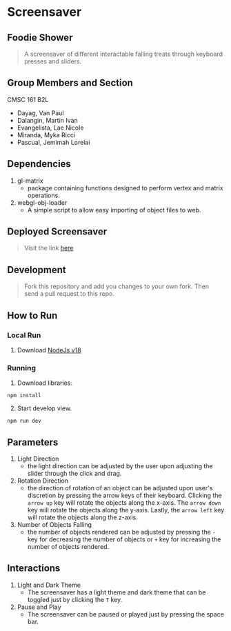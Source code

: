 # Screensaver
## Foodie Shower
> A screensaver of different interactable falling treats through keyboard presses and sliders. 
## Group Members and Section
CMSC 161 B2L

- Dayag, Van Paul 
- Dalangin, Martin Ivan
- Evangelista, Lae Nicole 
- Miranda, Myka Ricci 
- Pascual, Jemimah Lorelai 

## Dependencies
1.  gl-matrix
    * package containing functions designed to perform vertex and matrix operations.
2. webgl-obj-loader
    * A simple script to allow easy importing of object files to web.

## Deployed Screensaver
> Visit the link [here](https://foodieshower.vercel.app/
)

## Development

> Fork this repository and add you changes to your own fork.
Then send a pull request to this repo.
## How to Run
### Local Run 
1. Download [NodeJs v18](https://nodejs.org/en/download)

### Running

1. Download libraries.

```
npm install
```

2. Start develop view.

```
npm run dev
```

## Parameters
1. Light Direction
    - the light direction can be adjusted by the user upon adjusting the slider through the click and drag. 
2. Rotation Direction
    - the direction of rotation of an object can be adjusted upon user's discretion by pressing the arrow keys of their keyboard. Clicking the `arrow up` key will rotate the objects along the x-axis. The `arrow down` key will rotate the objects along the y-axis. Lastly, the `arrow left` key will rotate the objects along the z-axis.
3. Number of Objects Falling
    - the number of objects rendered can be adjusted by pressing the `-` key for decreasing the number of objects or `+` key for increasing the number of objects rendered.

## Interactions
1. Light and Dark Theme
    - The screensaver has a light theme and dark theme that can be toggled just by clicking the `T` key. 
2. Pause and Play
    - The screensaver can be paused or played just by pressing the space bar. 
